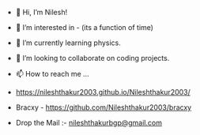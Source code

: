 - 👋 Hi, I’m Nilesh!
- 👀 I’m interested in - (its a function of time)
- 🌱 I’m currently learning physics.
- 💞️ I’m looking to collaborate on coding projects.
- 📫 How to reach me ...
- https://nileshthakur2003.github.io/Nileshthakur2003/



- Bracxy - https://github.com/Nileshthakur2003/bracxy



- Drop the Mail :- nileshthakurbgp@gmail.com

